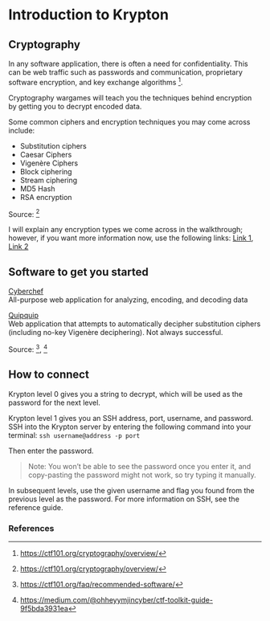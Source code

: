 # Introduction to Krypton

## Cryptography

In any software application, there is often a need for confidentiality. This can be web traffic such as passwords and communication, proprietary software encryption, and key exchange algorithms [^1].

Cryptography wargames will teach you the techniques behind encryption by getting you to decrypt encoded data. 

Some common ciphers and encryption techniques you may come across include: 
+	Substitution ciphers
+	Caesar Ciphers
+	Vigenère Ciphers
+	Block ciphering
+	Stream ciphering
+	MD5 Hash
+	RSA encryption

Source: [^1]

I will explain any encryption types we come across in the walkthrough; however, if you want more information now, use the following links: 
[Link 1](https://ctf101.org/cryptography/overview/), 
[Link 2](https://primer.picoctf.com/#_cryptography)

## Software to get you started
[Cyberchef](https://gchq.github.io/CyberChef/)  
All-purpose web application for analyzing, encoding, and decoding data

[Quipquip](https://quipqiup.com/)  
Web application that attempts to automatically decipher substitution ciphers (including no-key Vigenère deciphering). Not always successful.

Source: [^2], [^3]

## How to connect

Krypton level 0 gives you a string to decrypt, which will be used as the password for the next level. 

Krypton level 1 gives you an SSH address, port, username, and password. SSH into the Krypton server by entering the following command into your terminal: `ssh username@address -p port`

Then enter the password. 
> Note: You won’t be able to see the password once you enter it, and copy-pasting the password might not work, so try typing it manually.

In subsequent levels, use the given username and flag you found from the previous level as the password.
For more information on SSH, see the reference guide.





### References
[^1]: https://ctf101.org/cryptography/overview/
[^2]: https://ctf101.org/faq/recommended-software/
[^3]: https://medium.com/@ohheyymjincyber/ctf-toolkit-guide-9f5bda3931ea
